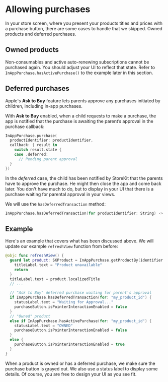 # Allowing purchases
In your store screen, where you present your products titles and prices with a purchase button, there are some cases to handle that we skipped. Owned products and deferred purchases.

## Owned products
Non-consumables and active auto-renewing subscriptions cannot be purchased again. You should adjust your UI to reflect that state. Refer to `InAppPurchase.hasActivePurchase()` to the example later in this section.

## Deferred purchases
Apple's **Ask to Buy** feature lets parents approve any purchases initiated by children, including in-app purchases.

With **Ask to Buy** enabled, when a child requests to make a purchase, the app is notified that the purchase is awaiting the parent’s approval in the purchase callback:

``` swift
InAppPurchase.purchase(
  productIdentifier: productIdentifier,
  callback: { result in
    switch result.state {
    case .deferred:
      // Pending parent approval
  }
})
```

In the _deferred_ case, the child has been notified by StoreKit that the parents have to approve the purchase. He might then close the app and come back later. You don't have much to do, but to display in your UI that there is a purchase waiting for parental approval in your views.

We will use the `hasDeferredTransaction` method:

``` swift
InAppPurchase.hasDeferredTransaction(for productIdentifier: String) -> Bool
```

## Example
Here's an example that covers what has been discussed above. We will update our example `refreshView` function from before:

``` swift
@objc func refreshView() {
  guard let product: SKProduct = InAppPurchase.getProductBy(identifier: "my_product_id") else {
    titleLabel.text = "Product unavailable"
    return
  }
  titleLabel.text = product.localizedTitle
  // ...

  // "Ask to Buy" deferred purchase waiting for parent's approval
  if InAppPurchase.hasDeferredTransaction(for: "my_product_id") {
    statusLabel.text = "Waiting for Approval..."
    purchaseButton.isPointerInteractionEnabled = false
  }
  // "Owned" product
  else if InAppPurchase.hasActivePurchase(for: "my_product_id") {
    statusLabel.text = "OWNED"
    purchaseButton.isPointerInteractionEnabled = false
  }
  else {
    purchaseButton.isPointerInteractionEnabled = true
  }
}
```

When a product is owned or has a deferred purchase, we make sure the purchase button is grayed out. We also use a status label to display some details. Of course, you are free to design your UI as you see fit.
